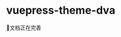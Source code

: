 <!--
 * @Author: your name
 * @Date: 2020-02-13 23:05:53
 * @LastEditTime : 2020-02-13 23:10:00
 * @LastEditors  : Please set LastEditors
 * @Description: In User Settings Edit
 * @FilePath: \vuepress-theme-dva-devloping\README.md
 -->
# vuepress-theme-dva

:man:文档正在完善